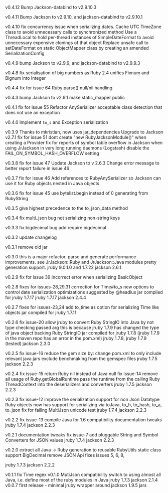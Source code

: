 v0.4.12
  Bump Jackson-databind to v2.9.10.3

v0.4.11
  Bump Jackson to v2.9.10, and jackson-databind to v2.9.10.1

v0.4.10
  fix concurrency issue when serializing dates. 
  Cache UTC TimeZone class to avoid unnecessary calls to synchronized method
  Use a ThreadLocal to hold per-thread instances of SimpleDateFormat to avoid
   unnecessary expensive clonings of that object
  Replace unsafe call to setDateFormat on static ObjectMapper class by creating
   an amended SerializationConfig

v0.4.9
  bump Jackson to v2.9.9, and jackson-databind to v2.9.9.3

v0.4.8
  fix serialisation of big numbers as Ruby 2.4 unifies Fixnum and Bignum into Integer 

v0.4.4
  fix for issue 64
    Ruby parse() null/nil handling

v0.4.3
  bump Jackson to v2.9.1
  make static_mapper public
  
v0.4.1
  fix for issue 55
    Refactor AnySerializer acceptable class detection that does not use an exception

v0.4.0
  Implement `to_s` and Exception serialization

v0.3.9
  Thanks to mkristian, now uses jar_dependencies
    Upgrade to Jackson v2.7.1
  fix for issue 51
    dont create "new RubyJacksonModule()" when creating a Provider
  fix for reports of symbol table overflow in Jackson when using JrJackson in very long running daemons (Logstash)
    disable the FAIL_ON_SYMBOL_HASH_OVERFLOW setting

v0.3.8
  fix for issue 47
    Update Jackson to v 2.6.3
  Change error message to better report failure in issue 46

v0.3.7
  fix for issue 46
    Add references to RubyAnySerializer so Jackson can
    use it for Ruby objects nested in Java objects

v0.3.6
  fix for issue 45
    use bytelist.begin instead of 0 generating from RubyString

v0.3.5
  give highest precedence to the to_json_data method

v0.3.4
  fix multi_json bug
    not serializing non-string keys

v0.3.3
  fix bigdecimal bug
    add require bigdecimal

v0.3.2
  update changelog

v0.3.1
  remove old jar

v0.3.0
  this is a major refactor.
  parse and generate performance improvements.
    see JrJackson::Ruby and JrJackson::Java modules
  pretty generation support.
  jruby 9.0.1.0 and 1.7.22
  jackson 2.6.1

v0.2.9
  fix for issue 39
    incorrect error when serializing BasicObject

v0.2.8
  fixes for issues-28,29,31
    correction for Time#to_s
    new options to control date serialization
    optimizations suggested by @headius
  jar compiled for jruby 1.7.17
  jruby 1.7.17
  jackson 2.4.4

v0.2.7
  fixes for issues-23,24
    add to_time as option for serializing Time like objects
  jar compiled for jruby 1.7.11

v0.2.6
  fix issue-20
    allow jruby to convert Ruby StringIO into Java
    by not type checking passed arg
    this is because jruby 1.7.9 has changed the type of java object backing Ruby StringIO
  jar compiled for jruby 1.7.8 (jruby 1.7.9 in the maven repo has an error in the pom.xml)
  jruby 1.7.8, jruby 1.7.9 (tested)
  jackson 2.3.0

v0.2.5
  fix issue-16
    reduce the gem size by:
      change pom.xml to only include relevant java jars
      exclude benchmaking from the gemspec files
  jruby 1.7.5
  jackson 2.2.3

v0.2.4
  fix issue-15
    return Ruby nil instead of Java null
  fix issue-14
    remove all usage of Ruby.getGlobalRuntime
    pass the runtime from the calling Ruby ThreadContext into the deserializers and converters
  jruby 1.7.5
  jackson 2.2.3

v0.2.3
  fix issue-12
    improve the serialization support for non Json Datatype Ruby objects
    now has support for serializing via toJava, to_h, to_hash, to_a, to_json
  fix for failing MultiJson unicode test
  jruby 1.7.4
  jackson 2.2.3

v0.2.2
  fix issue-13
    compile Java for 1.6 compatibility
  documentation tweaks
  jruby 1.7.4
  jackson 2.2.3

v0.2.1
  documentation tweaks
  fix issue-7
    add pluggable String and Symbol Converters for JSON values
  jruby 1.7.4
  jackson 2.2.3

v0.2.0
  extract all Java -> Ruby generation to reusable RubyUtils static class
  support BigDecimal
  remove JSON Api
  fixes issues 5, 6, 8,

  jruby 1.7.3
  jackson 2.2.2

v0.1.1
  fix Time regex
v0.1.0
  MutiJson compatibility
  switch to using almost all Java, i.e. define most of the ruby modules in Java
  jruby 1.7.3
  jackson 2.1.4
v0.0.7
  first release - minimal jruby wrapper around jackson 1.9.5 jars
